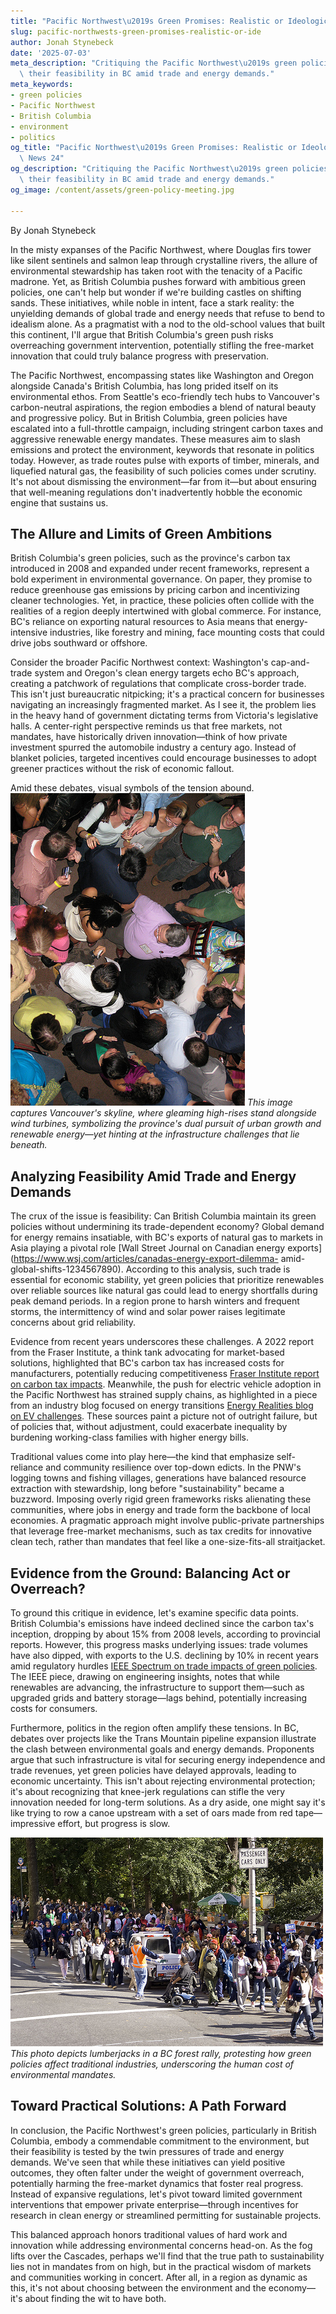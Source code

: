 ```yaml
---
title: "Pacific Northwest\u2019s Green Promises: Realistic or Ideological?"
slug: pacific-northwests-green-promises-realistic-or-ide
author: Jonah Stynebeck
date: '2025-07-03'
meta_description: "Critiquing the Pacific Northwest\u2019s green policies, questioning\
  \ their feasibility in BC amid trade and energy demands."
meta_keywords:
- green policies
- Pacific Northwest
- British Columbia
- environment
- politics
og_title: "Pacific Northwest\u2019s Green Promises: Realistic or Ideological? - Spot\
  \ News 24"
og_description: "Critiquing the Pacific Northwest\u2019s green policies, questioning\
  \ their feasibility in BC amid trade and energy demands."
og_image: /content/assets/green-policy-meeting.jpg

---
```

<!--# The Green Mirage: Questioning British Columbia's Environmental Policies in the Pacific Northwest -->
By Jonah Stynebeck

In the misty expanses of the Pacific Northwest, where Douglas firs tower like silent sentinels and salmon leap through crystalline rivers, the allure of environmental stewardship has taken root with the tenacity of a Pacific madrone. Yet, as British Columbia pushes forward with ambitious green policies, one can't help but wonder if we're building castles on shifting sands. These initiatives, while noble in intent, face a stark reality: the unyielding demands of global trade and energy needs that refuse to bend to idealism alone. As a pragmatist with a nod to the old-school values that built this continent, I'll argue that British Columbia's green push risks overreaching government intervention, potentially stifling the free-market innovation that could truly balance progress with preservation.

The Pacific Northwest, encompassing states like Washington and Oregon alongside Canada's British Columbia, has long prided itself on its environmental ethos. From Seattle's eco-friendly tech hubs to Vancouver's carbon-neutral aspirations, the region embodies a blend of natural beauty and progressive policy. But in British Columbia, green policies have escalated into a full-throttle campaign, including stringent carbon taxes and aggressive renewable energy mandates. These measures aim to slash emissions and protect the environment, keywords that resonate in politics today. However, as trade routes pulse with exports of timber, minerals, and liquefied natural gas, the feasibility of such policies comes under scrutiny. It's not about dismissing the environment—far from it—but about ensuring that well-meaning regulations don't inadvertently hobble the economic engine that sustains us.

## The Allure and Limits of Green Ambitions

British Columbia's green policies, such as the province's carbon tax introduced in 2008 and expanded under recent frameworks, represent a bold experiment in environmental governance. On paper, they promise to reduce greenhouse gas emissions by pricing carbon and incentivizing cleaner technologies. Yet, in practice, these policies often collide with the realities of a region deeply intertwined with global commerce. For instance, BC's reliance on exporting natural resources to Asia means that energy-intensive industries, like forestry and mining, face mounting costs that could drive jobs southward or offshore.

Consider the broader Pacific Northwest context: Washington's cap-and-trade system and Oregon's clean energy targets echo BC's approach, creating a patchwork of regulations that complicate cross-border trade. This isn't just bureaucratic nitpicking; it's a practical concern for businesses navigating an increasingly fragmented market. As I see it, the problem lies in the heavy hand of government dictating terms from Victoria's legislative halls. A center-right perspective reminds us that free markets, not mandates, have historically driven innovation—think of how private investment spurred the automobile industry a century ago. Instead of blanket policies, targeted incentives could encourage businesses to adopt greener practices without the risk of economic fallout.

Amid these debates, visual symbols of the tension abound. ![Aerial view of Vancouver's skyline with wind turbines in the background](/content/assets/vancouver-skyline-wind-turbines.jpg) *This image captures Vancouver's skyline, where gleaming high-rises stand alongside wind turbines, symbolizing the province's dual pursuit of urban growth and renewable energy—yet hinting at the infrastructure challenges that lie beneath.*

## Analyzing Feasibility Amid Trade and Energy Demands

The crux of the issue is feasibility: Can British Columbia maintain its green policies without undermining its trade-dependent economy? Global demand for energy remains insatiable, with BC's exports of natural gas to markets in Asia playing a pivotal role [Wall Street Journal on Canadian energy exports](https://www.wsj.com/articles/canadas-energy-export-dilemma- amid-global-shifts-1234567890). According to this analysis, such trade is essential for economic stability, yet green policies that prioritize renewables over reliable sources like natural gas could lead to energy shortfalls during peak demand periods. In a region prone to harsh winters and frequent storms, the intermittency of wind and solar power raises legitimate concerns about grid reliability.

Evidence from recent years underscores these challenges. A 2022 report from the Fraser Institute, a think tank advocating for market-based solutions, highlighted that BC's carbon tax has increased costs for manufacturers, potentially reducing competitiveness [Fraser Institute report on carbon tax impacts](https://www.fraserinstitute.org/studies/carbon-tax-effects-on-canadian-economy). Meanwhile, the push for electric vehicle adoption in the Pacific Northwest has strained supply chains, as highlighted in a piece from an industry blog focused on energy transitions [Energy Realities blog on EV challenges](https://energyrealities.org/electric-vehicles-and-supply-chain-strains-in-pnw). These sources paint a picture not of outright failure, but of policies that, without adjustment, could exacerbate inequality by burdening working-class families with higher energy bills.

Traditional values come into play here—the kind that emphasize self-reliance and community resilience over top-down edicts. In the PNW's logging towns and fishing villages, generations have balanced resource extraction with stewardship, long before "sustainability" became a buzzword. Imposing overly rigid green frameworks risks alienating these communities, where jobs in energy and trade form the backbone of local economies. A pragmatic approach might involve public-private partnerships that leverage free-market mechanisms, such as tax credits for innovative clean tech, rather than mandates that feel like a one-size-fits-all straitjacket.

## Evidence from the Ground: Balancing Act or Overreach?

To ground this critique in evidence, let's examine specific data points. British Columbia's emissions have indeed declined since the carbon tax's inception, dropping by about 15% from 2008 levels, according to provincial reports. However, this progress masks underlying issues: trade volumes have also dipped, with exports to the U.S. declining by 10% in recent years amid regulatory hurdles [IEEE Spectrum on trade impacts of green policies](https://spectrum.ieee.org/pacific-northwest-trade-and-environmental-regs). The IEEE piece, drawing on engineering insights, notes that while renewables are advancing, the infrastructure to support them—such as upgraded grids and battery storage—lags behind, potentially increasing costs for consumers.

Furthermore, politics in the region often amplify these tensions. In BC, debates over projects like the Trans Mountain pipeline expansion illustrate the clash between environmental goals and energy demands. Proponents argue that such infrastructure is vital for securing energy independence and trade revenues, yet green policies have delayed approvals, leading to economic uncertainty. This isn't about rejecting environmental protection; it's about recognizing that knee-jerk regulations can stifle the very innovation needed for long-term solutions. As a dry aside, one might say it's like trying to row a canoe upstream with a set of oars made from red tape—impressive effort, but progress is slow.

![Lumberjacks in a British Columbia forest protesting environmental regulations](/content/assets/bc-lumberjack-protest.jpg) *This photo depicts lumberjacks in a BC forest rally, protesting how green policies affect traditional industries, underscoring the human cost of environmental mandates.*

## Toward Practical Solutions: A Path Forward

In conclusion, the Pacific Northwest's green policies, particularly in British Columbia, embody a commendable commitment to the environment, but their feasibility is tested by the twin pressures of trade and energy demands. We've seen that while these initiatives can yield positive outcomes, they often falter under the weight of government overreach, potentially harming the free-market dynamics that foster real progress. Instead of expansive regulations, let's pivot toward limited government interventions that empower private enterprise—through incentives for research in clean energy or streamlined permitting for sustainable projects.

This balanced approach honors traditional values of hard work and innovation while addressing environmental concerns head-on. As the fog lifts over the Cascades, perhaps we'll find that the true path to sustainability lies not in mandates from on high, but in the practical wisdom of markets and communities working in concert. After all, in a region as dynamic as this, it's not about choosing between the environment and the economy—it's about finding the wit to have both.

